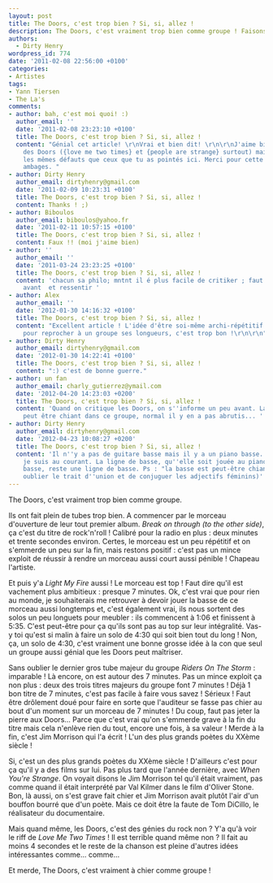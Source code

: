 ```yaml
---
layout: post
title: The Doors, c'est trop bien ? Si, si, allez !
description: The Doors, c'est vraiment trop bien comme groupe ! Faisons-en la démonstration.
authors:
  - Dirty Henry
wordpress_id: 774
date: '2011-02-08 22:56:00 +0100'
categories:
- Artistes
tags:
- Yann Tiersen
- The La's
comments:
- author: bah, c'est moi quoi! :)
  author_email: ''
  date: '2011-02-08 23:23:10 +0100'
  title: The Doors, c'est trop bien ? Si, si, allez !
  content: "Génial cet article! \r\nVrai et bien dit! \r\n\r\nJ'aime bien la musique
    des Doors ({love me two times} et {people are strange} surtout) mais je leur trouve
    les mêmes défauts que ceux que tu as pointés ici. Merci pour cette vérité sans
    ambages. "
- author: Dirty Henry
  author_email: dirtyhenry@gmail.com
  date: '2011-02-09 10:23:31 +0100'
  title: The Doors, c'est trop bien ? Si, si, allez !
  content: Thanks ! ;)
- author: Biboulos
  author_email: biboulos@yahoo.fr
  date: '2011-02-11 10:57:15 +0100'
  title: The Doors, c'est trop bien ? Si, si, allez !
  content: Faux !! (moi j'aime bien)
- author: ''
  author_email: ''
  date: '2011-03-24 23:23:25 +0100'
  title: The Doors, c'est trop bien ? Si, si, allez !
  content: 'chacun sa philo; mntnt il é plus facile de critiker ; faut comprendre
    avant  et ressentir '
- author: Alex
  author_email: ''
  date: '2012-01-30 14:16:32 +0100'
  title: The Doors, c'est trop bien ? Si, si, allez !
  content: "Excellent article ! L'idée d'être soi-même archi-répétitif et super creux
    pour reprocher à un groupe ses longueurs, c'est trop bon !\r\n\r\n"
- author: Dirty Henry
  author_email: dirtyhenry@gmail.com
  date: '2012-01-30 14:22:41 +0100'
  title: The Doors, c'est trop bien ? Si, si, allez !
  content: ":) c'est de bonne guerre."
- author: un fan
  author_email: charly_gutierrez@ymail.com
  date: '2012-04-20 14:23:03 +0200'
  title: The Doors, c'est trop bien ? Si, si, allez !
  content: 'Quand on critique les Doors, on s''informe un peu avant. La basse est
    peut être chiant dans ce groupe, normal il y en a pas abrutis... '
- author: Dirty Henry
  author_email: dirtyhenry@gmail.com
  date: '2012-04-23 10:08:27 +0200'
  title: The Doors, c'est trop bien ? Si, si, allez !
  content: 'Il n''y a pas de guitare basse mais il y a un piano basse. T''inquiète,
    je suis au courant. La ligne de basse, qu''elle soit jouée au piano ou à la guitare
    basse, reste une ligne de basse. Ps : "la basse est peut-être chiante" (ne pas
    oublier le trait d''union et de conjuguer les adjectifs féminins)'
---
```

The Doors, c'est vraiment trop bien comme groupe.

Ils ont fait plein de tubes trop bien. A commencer par le morceau d'ouverture de leur tout premier album. *Break on through (to the other side)*, ça c'est du titre de rock'n'roll ! Calibré pour la radio en plus : deux minutes et trente secondes environ. Certes, le morceau est un peu répétitif et on s'emmerde un peu sur la fin, mais restons positif : c'est pas un mince exploit de réussir à rendre un morceau aussi court aussi pénible ! Chapeau l'artiste.

Et puis y'a *Light My Fire* aussi ! Le morceau est top ! Faut dire qu'il est vachement plus ambitieux : presque 7 minutes. Ok, c'est vrai que pour rien au monde, je souhaiterais me retrouver à devoir jouer la basse de ce morceau aussi longtemps et, c'est également vrai, ils nous sortent des solos un peu longuets pour meubler : ils commencent à 1:06 et finissent à 5:35. C'est peut-être pour ça qu'ils sont pas au top sur leur intégralité. Vas-y toi qu'est si malin à faire un solo de 4:30 qui soit bien tout du long ! Non, ça, un solo de 4:30, c'est vraiment une bonne grosse idée à la con que seul un groupe aussi génial que les Doors peut maîtriser.

Sans oublier le dernier gros tube majeur du groupe *Riders On The Storm* : imparable ! Là encore, on est autour des 7 minutes. Pas un mince exploit ça non plus : deux des trois titres majeurs du groupe font 7 minutes ! Déjà 1 bon titre de 7 minutes, c'est pas facile à faire vous savez ! Sérieux ! Faut être drôlement doué pour faire en sorte que l'auditeur se fasse pas chier au bout d'un moment sur un morceau de 7 minutes ! Du coup, faut pas jeter la pierre aux Doors... Parce que c'est vrai qu'on s'emmerde grave à la fin du titre mais cela n'enlève rien du tout, encore une fois, à sa valeur ! Merde à la fin, c'est Jim Morrison qui l'a écrit ! L'un des plus grands poètes du XXème siècle !

Si, c'est un des plus grands poètes du XXème siècle ! D'ailleurs c'est pour ça qu'il y a des films sur lui. Pas plus tard que l'année dernière, avec *When You're Strange*. On voyait disons le Jim Morrison tel qu'il était vraiment, pas comme quand il était interprété par Val Kilmer dans le film d'Oliver Stone. Bon, là aussi, on s'est grave fait chier et Jim Morrison avait plutôt l'air d'un bouffon bourré que d'un poète. Mais ce doit être la faute de Tom DiCillo, le réalisateur du documentaire.

Mais quand même, les Doors, c'est des génies du rock non ? Y'a qu'à voir le riff de *Love Me Two Times* ! Il est terrible quand même non ? Il fait au moins 4 secondes et le reste de la chanson est pleine d'autres idées intéressantes comme... comme... 

Et merde, The Doors, c'est vraiment à chier comme groupe !
